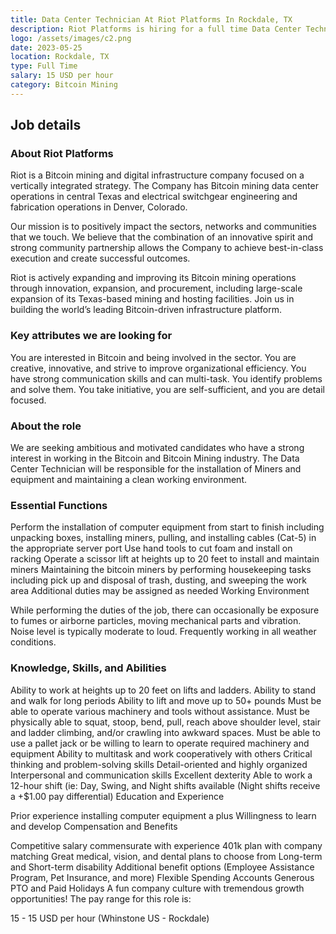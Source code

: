 ```yaml
---
title: Data Center Technician At Riot Platforms In Rockdale, TX
description: Riot Platforms is hiring for a full time Data Center Technician At Riot Platforms In Rockdale, TX since May 25, 2023. Apply today.
logo: /assets/images/c2.png
date: 2023-05-25
location: Rockdale, TX
type: Full Time
salary: 15 USD per hour
category: Bitcoin Mining
---
```


## Job details

### About Riot Platforms

Riot is a Bitcoin mining and digital infrastructure company focused on a vertically integrated strategy. The Company has Bitcoin mining data center operations in central Texas and electrical switchgear engineering and fabrication operations in Denver, Colorado.

Our mission is to positively impact the sectors, networks and communities that we touch. We believe that the combination of an innovative spirit and strong community partnership allows the Company to achieve best-in-class execution and create successful outcomes.

Riot is actively expanding and improving its Bitcoin mining operations through innovation, expansion, and procurement, including large-scale expansion of its Texas-based mining and hosting facilities. Join us in building the world’s leading Bitcoin-driven infrastructure platform.

### Key attributes we are looking for

You are interested in Bitcoin and being involved in the sector. You are creative, innovative, and strive to improve organizational efficiency. You have strong communication skills and can multi-task. You identify problems and solve them. You take initiative, you are self-sufficient, and you are detail focused.

### About the role

We are seeking ambitious and motivated candidates who have a strong interest in working in the Bitcoin and Bitcoin Mining industry. The Data Center Technician will be responsible for the installation of Miners and equipment and maintaining a clean working environment.

### Essential Functions

Perform the installation of computer equipment from start to finish including unpacking boxes, installing miners, pulling, and installing cables (Cat-5) in the appropriate server port
Use hand tools to cut foam and install on racking
Operate a scissor lift at heights up to 20 feet to install and maintain miners
Maintaining the bitcoin miners by performing housekeeping tasks including pick up and disposal of trash, dusting, and sweeping the work area
Additional duties may be assigned as needed
Working Environment

While performing the duties of the job, there can occasionally be exposure to fumes or airborne particles, moving mechanical parts and vibration. Noise level is typically moderate to loud. Frequently working in all weather conditions.

### Knowledge, Skills, and Abilities

Ability to work at heights up to 20 feet on lifts and ladders.
Ability to stand and walk for long periods
Ability to lift and move up to 50+ pounds
Must be able to operate various machinery and tools without assistance.
Must be physically able to squat, stoop, bend, pull, reach above shoulder level, stair and ladder climbing, and/or crawling into awkward spaces.
Must be able to use a pallet jack or be willing to learn to operate required machinery and equipment
Ability to multitask and work cooperatively with others
Critical thinking and problem-solving skills
Detail-oriented and highly organized
Interpersonal and communication skills
Excellent dexterity
Able to work a 12-hour shift (ie: Day, Swing, and Night shifts available (Night shifts receive a +$1.00 pay differential)
Education and Experience

Prior experience installing computer equipment a plus
Willingness to learn and develop
Compensation and Benefits

Competitive salary commensurate with experience
401k plan with company matching
Great medical, vision, and dental plans to choose from
Long-term and Short-term disability
Additional benefit options (Employee Assistance Program, Pet Insurance, and more)
Flexible Spending Accounts
Generous PTO and Paid Holidays
A fun company culture with tremendous growth opportunities!
The pay range for this role is:

15 - 15 USD per hour (Whinstone US - Rockdale)

